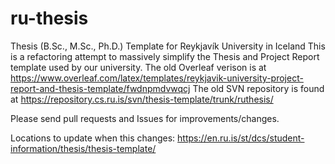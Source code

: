 # ru-thesis
Thesis (B.Sc., M.Sc., Ph.D.) Template for Reykjavík University in Iceland
This is a refactoring attempt to massively simplify the Thesis and Project Report template used by our university.
The old Overleaf verison is at https://www.overleaf.com/latex/templates/reykjavik-university-project-report-and-thesis-template/fwdnpmdvwqcj
The old SVN repository is found at https://repository.cs.ru.is/svn/thesis-template/trunk/ruthesis/

Please send pull requests and Issues for improvements/changes.

Locations to update when this changes:  https://en.ru.is/st/dcs/student-information/thesis/thesis-template/
